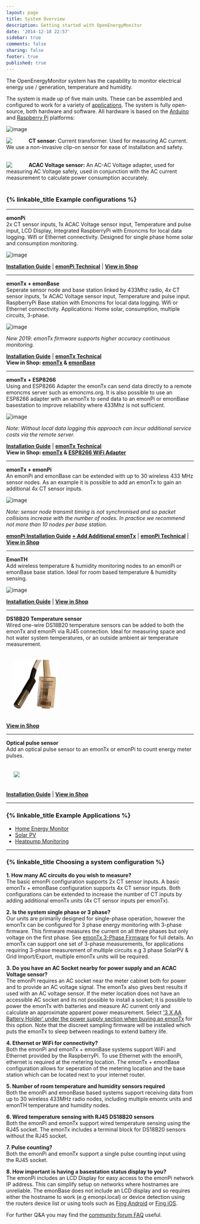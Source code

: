 ```yaml
---
layout: page
title: System Overview
description: Getting started with OpenEnergyMonitor
date: '2014-12-18 22:57'
sidebar: true
comments: false
sharing: false
footer: true
published: true
---
```


The OpenEnergyMonitor system  has the capability to monitor electrical energy use / generation, temperature and humidity.

The system is made up of five main units. These can be assembled and configured to work for a variety of [applications](/applications). The system is fully open-source, both hardware and software. All hardware is based on the [Arduino](http://www.arduino.cc/) and [Raspberry Pi](http://raspberrypi.org) platforms:

![image](/images/setup/oemfpsystemdiagram.png)

<img src="/images/setup/ctsensor.png" style="float:left; width:50px; margin-right:10px"><b>CT sensor:</b> Current transformer. Used for measuring AC current. We use a non-invasive clip-on sensor for ease of installation and safety.
<br><br>

<img src="/images/setup/voltagesensor.png" style="float:left; width:50px; margin-right:10px"><b>ACAC Voltage sensor:</b> An AC-AC Voltage adapter, used for measuring AC Voltage safely, used in conjunction with the AC current measurement to calculate power consumption accurately.
<br><br>

### {% linkable_title Example configurations %}

<!--
<img src="/images/setup/ctsensor.png" style="float:left; width:50px; margin-right:10px"><b>CT sensor:</b> Current transformer. Used for measuring AC current. We use a non-invasive clip-on sensor for ease of installation and safety.
<br><br>

<img src="/images/setup/voltagesensor.png" style="float:left; width:50px; margin-right:10px"><b>ACAC Voltage sensor:</b> An AC-AC Voltage adapter, used for measuring AC Voltage safely, used in conjunction with the AC current measurement to calculate power consumption accurately.
<br><br>

- **RaspberryPi:** A small but powerful single-board computer running Linux used for local data logging and visualisation via a web interface.
- **Emoncms:** An open-source web application, for processing, logging and visualising energy, temperature and other data.
-->
---

**emonPi**<br>
2x CT sensor inputs, 1x ACAC Voltage sensor input, Temperature and pulse input, LCD Display, Integrated RaspberryPi with Emoncms for local data logging. Wifi or Ethernet connectivity. Designed for single phase home solar and consumption monitoring.

![image](/images/setup/emonpi.png)

**[Installation Guide](/setup/install)** | **[emonPi Technical](/technical/emonpi)** | **[View in Shop](https://shop.openenergymonitor.com/emonpi-3/)**

---

**emonTx + emonBase**<br>
Seperate sensor node and base station linked by 433Mhz radio, 4x CT sensor inputs, 1x ACAC Voltage sensor input, Temperature and pulse input. RaspberryPi Base station with Emoncms for local data logging. Wifi or Ethernet connectivity. Applications: Home solar, consumption, multiple circuits, 3-phase.

![image](/images/setup/emontxandbase.png)

*New 2019: emonTx firmware supports higher accuracy continuous monitoring.*

**[Installation Guide](/setup/install-emontx)** | **[emonTx Technical](/technical/emontx)**<br> **View in Shop: [emonTx](https://shop.openenergymonitor.com/emontx-v3-electricity-monitoring-transmitter/) & [emonBase](https://shop.openenergymonitor.com/emonbase-web-connected-base-station/)**

---

**emonTx + ESP8266**<br>
Using and ESP8266 Adapter the emonTx can send data directly to a remote emoncms server such as emoncms.org. It is also possible to use an ESP8266 adapter with an emonTx to send data to an emonPi or emonBase basestation to improve reliability where 433Mhz is not sufficient.

![image](/images/setup/emontx.png)

*Note: Without local data logging this approach can incur additional service costs via the remote server.*

**[Installation Guide](/setup/esp8266-adapter-emontx/)** | **[emonTx Technical](/technical/emontx)**<br>**View in Shop: [emonTx](https://shop.openenergymonitor.com/emontx-v3-electricity-monitoring-transmitter/) & [ESP8266 WiFi Adapter](https://shop.openenergymonitor.com/esp8266-wifi-adapter-for-emontx/)**

---

**emonTx + emonPi**<br>
An emonPi and emonBase can be extended with up to 30 wireless 433 MHz sensor nodes. As an example it is possible to add an emonTx to gain an additional 4x CT sensor inputs. 

![image](/images/setup/emontxandemonpi.png)

*Note: sensor node transmit timing is not synchronised and so packet collisions increase with the number of nodes. In practice we recommend not more than 10 nodes per base station.*

**[emonPi Installation Guide](/setup/install) [+ Add Additional emonTx](/setup/emontx/)** | **[emonPi Technical](/technical/emonpi)** | **[View in Shop](https://shop.openenergymonitor.com/emonpi-3/)**

---

**EmonTH**<br>
Add wireless temperature & humidity monitoring nodes to an emonPi or emonBase base station. Ideal for room based temperature & humidity sensing.

![image](/images/setup/emonth.png)

**[Installation Guide](/setup/emonth)** | **[View in Shop](https://shop.openenergymonitor.com/emonth-v2-temperature-humidity-node/)**

---

**DS18B20 Temperature sensor**<br>
Wired one-wire DS18B20 temperature sensors can be added to both the emonTx and emonPi via RJ45 connection. Ideal for measuring space and hot water system temperatures, or an outside ambient air temperature measurement.

<img src="/images/hardwareimages/rj45_sensor.png" style="width:120px; padding:20px">

**[View in Shop](https://shop.openenergymonitor.com/rj45-encapsulated-ds18b20-temperature-sensor/)**

---

**Optical pulse sensor**<br>
Add an optical pulse sensor to an emonTx or emonPi to count energy meter pulses.

<img src="/images/setup/ops.png" style="width:120px; padding:20px">

**[Installation Guide](/setup/optical-pulse-sensor)** | **[View in Shop](https://shop.openenergymonitor.com/optical-utility-meter-led-pulse-sensor/)**

---

### {% linkable_title Example Applications %}

- [Home Energy Monitor](/applications/home-energy/)
- [Solar PV](/applications/solar-pv/)
- [Heatpump Monitoring](http://heatpumpmonitor.org)

---

### {% linkable_title Choosing a system configuration %}

**1. How many AC circuits do you wish to measure?**<br>
The basic emonPi configuration supports 2x CT sensor inputs. A basic emonTx + emonBase configuration supports 4x CT sensor inputs. Both configurations can be extended to increase the number of CT inputs by adding additional emonTx units (4x CT sensor inputs per emonTx).

**2. Is the system single phase or 3 phase?**<br>
Our units are primarily designed for single-phase operation, however the emonTx can be configured for 3 phase energy monitoring with 3-phase firmware. This firmware measures the current on all three phases but only voltage on the first phase. See [emonTx 3-Phase Firmware](https://github.com/openenergymonitor/emontx-3phase) for full details. An emonTx can support one set of 3-phase measurements, for applications requiring 3-phase measurement of multiple circuits e.g 3 phase SolarPV & Grid Import/Export, multiple emonTx units will be required.

**3. Do you have an AC Socket nearby for power supply and an ACAC Voltage sensor?**<br>
The emonPi requires an AC socket near the meter cabinet both for power and to provide an AC voltage signal. The emonTx also gives best results if used with an AC voltage sensor. If the meter location does not have an accessible AC socket and its not possible to install a socket; it is possible to power the emonTx with batteries and measure AC current only and calculate an approximate apparent power measurement. Select ['3 X AA Battery Holder' under the power supply section when buying an emonTx](https://shop.openenergymonitor.com/emontx-v3-electricity-monitoring-transmitter/) for this option. Note that the discreet sampling firmware will be installed which puts the emonTx to sleep between readings to extend battery life.

**4. Ethernet or WiFi for connectivity?**<br>
Both the emonPi and emonTx + emonBase systems support WiFi and Ethernet provided by the RaspberryPi. To use Ethernet with the emonPi, ethernet is required at the metering location. The emonTx + emonBase configuration allows for seperation of the metering location and the base station which can be located next to your internet router.

**5. Number of room temperature and humidity sensors required**<br>
Both the emonPi and emonBase based systems support receiving data from up to 30 wireless 433MHz radio nodes, including multiple emontx units and emonTH temperature and humidity nodes.

**6. Wired temperature sensing with RJ45 DS18B20 sensors**<br>
Both the emonPi and emonTx support wired temperature sensing using the RJ45 socket. The emonTx includes a terminal block for DS18B20 sensors without the RJ45 socket.

**7. Pulse counting?**<br>
Both the emonPi and emonTx support a single pulse counting input using the RJ45 socket.

**8. How important is having a basestation status display to you?**<br>
The emonPi includes an LCD Display for easy access to the emonPi network IP address. This can simplify setup on networks where hostnames are unreliable. The emonBase does not include an LCD display and so requires either the hostname to work (e.g emonpi.local) or device detection using the routers device list or using tools such as [Fing Android](https://play.google.com/store/apps/details?id=com.overlook.android.fing&hl=en_GB) or [Fing iOS](https://itunes.apple.com/gb/app/fing-network-scanner/id430921107?mt=8).

For further Q&A you may find the [community forum FAQ](https://community.openenergymonitor.org/t/frequently-asked-questions/3005) useful.
